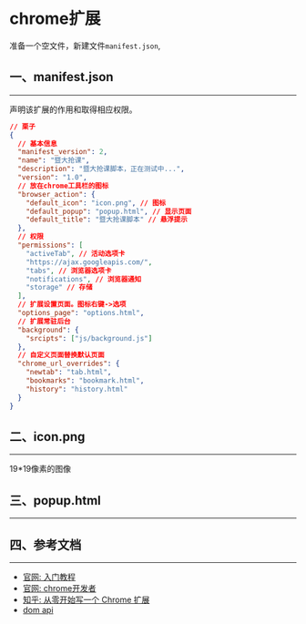 <!-- 2017/8/4 -->

# chrome扩展

准备一个空文件，新建文件`manifest.json`,

## 一、manifest.json

---

声明该扩展的作用和取得相应权限。

```json
// 栗子
{
  // 基本信息
  "manifest_version": 2,
  "name": "暨大抢课",
  "description": "暨大抢课脚本，正在测试中...",
  "version": "1.0",
  // 放在chrome工具栏的图标
  "browser_action": {
    "default_icon": "icon.png", // 图标
    "default_popup": "popup.html", // 显示页面
    "default_title": "暨大抢课脚本" // 悬浮提示
  },
  // 权限
  "permissions": [
    "activeTab", // 活动选项卡
    "https://ajax.googleapis.com/",
    "tabs", // 浏览器选项卡
    "notifications", // 浏览器通知
    "storage" // 存储
  ],
  // 扩展设置页面。图标右键->选项
  "options_page": "options.html",
  // 扩展常驻后台
  "background": {
    "srcipts": ["js/background.js"]
  },
  // 自定义页面替换默认页面
  "chrome_url_overrides": {
    "newtab": "tab.html",
    "bookmarks": "bookmark.html",
    "history": "history.html"
  }
}
```

## 二、icon.png

---

19*19像素的图像

## 三、popup.html

---

## 四、参考文档

---

- [官网: 入门教程](https://developer.chrome.com/extensions/getstarted)</br>
- [官网: chrome开发者](https://developer.chrome.com/extensions)</br>
- [知乎: 从零开始写一个 Chrome 扩展](https://www.zhihu.com/question/20179805)</br>
- [dom api](https://www.w3schools.com/jsref/dom_obj_document.asp)</br>
